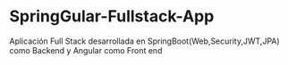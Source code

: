 # SpringGular-Fullstack-App
Aplicación Full Stack desarrollada en SpringBoot(Web,Security,JWT,JPA) como Backend y Angular como Front end
